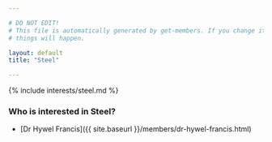 ```yaml
---

# DO NOT EDIT!
# This file is automatically generated by get-members. If you change it, bad
# things will happen.

layout: default
title: "Steel"

---
```


{% include interests/steel.md %}

### Who is interested in Steel?


* [Dr Hywel Francis]({{ site.baseurl }}/members/dr-hywel-francis.html)
